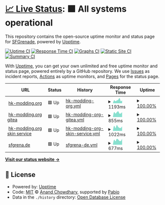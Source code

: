 # [📈 Live Status](https://SFGrenade.github.io/upptime): <!--live status--> **🟩 All systems operational**

This repository contains the open-source uptime monitor and status page for [SFGrenade](https://sfgrena.de/), powered by [Upptime](https://github.com/upptime/upptime).

[![Uptime CI](https://github.com/SFGrenade/upptime/workflows/Uptime%20CI/badge.svg)](https://github.com/SFGrenade/upptime/actions?query=workflow%3A%22Uptime+CI%22)
[![Response Time CI](https://github.com/SFGrenade/upptime/workflows/Response%20Time%20CI/badge.svg)](https://github.com/SFGrenade/upptime/actions?query=workflow%3A%22Response+Time+CI%22)
[![Graphs CI](https://github.com/SFGrenade/upptime/workflows/Graphs%20CI/badge.svg)](https://github.com/SFGrenade/upptime/actions?query=workflow%3A%22Graphs+CI%22)
[![Static Site CI](https://github.com/SFGrenade/upptime/workflows/Static%20Site%20CI/badge.svg)](https://github.com/SFGrenade/upptime/actions?query=workflow%3A%22Static+Site+CI%22)
[![Summary CI](https://github.com/SFGrenade/upptime/workflows/Summary%20CI/badge.svg)](https://github.com/SFGrenade/upptime/actions?query=workflow%3A%22Summary+CI%22)

With [Upptime](https://upptime.js.org), you can get your own unlimited and free uptime monitor and status page, powered entirely by a GitHub repository. We use [Issues](https://github.com/SFGrenade/upptime/issues) as incident reports, [Actions](https://github.com/SFGrenade/upptime/actions) as uptime monitors, and [Pages](https://SFGrenade.github.io/upptime) for the status page.

<!--start: status pages-->
<!-- This summary is generated by Upptime (https://github.com/upptime/upptime) -->
<!-- Do not edit this manually, your changes will be overwritten -->
<!-- prettier-ignore -->
| URL | Status | History | Response Time | Uptime |
| --- | ------ | ------- | ------------- | ------ |
| <img alt="" src="https://icons.duckduckgo.com/ip3/hk-modding.org.ico" height="13"> [hk-modding.org](https://hk-modding.org) | 🟩 Up | [hk-modding-org.yml](https://github.com/SFGrenade/upptime/commits/HEAD/history/hk-modding-org.yml) | <details><summary><img alt="Response time graph" src="./graphs/hk-modding-org/response-time-week.png" height="20"> 1193ms</summary><br><a href="https://SFGrenade.github.io/upptime/history/hk-modding-org"><img alt="Response time 1073" src="https://img.shields.io/endpoint?url=https%3A%2F%2Fraw.githubusercontent.com%2FSFGrenade%2Fupptime%2FHEAD%2Fapi%2Fhk-modding-org%2Fresponse-time.json"></a><br><a href="https://SFGrenade.github.io/upptime/history/hk-modding-org"><img alt="24-hour response time 1106" src="https://img.shields.io/endpoint?url=https%3A%2F%2Fraw.githubusercontent.com%2FSFGrenade%2Fupptime%2FHEAD%2Fapi%2Fhk-modding-org%2Fresponse-time-day.json"></a><br><a href="https://SFGrenade.github.io/upptime/history/hk-modding-org"><img alt="7-day response time 1193" src="https://img.shields.io/endpoint?url=https%3A%2F%2Fraw.githubusercontent.com%2FSFGrenade%2Fupptime%2FHEAD%2Fapi%2Fhk-modding-org%2Fresponse-time-week.json"></a><br><a href="https://SFGrenade.github.io/upptime/history/hk-modding-org"><img alt="30-day response time 1256" src="https://img.shields.io/endpoint?url=https%3A%2F%2Fraw.githubusercontent.com%2FSFGrenade%2Fupptime%2FHEAD%2Fapi%2Fhk-modding-org%2Fresponse-time-month.json"></a><br><a href="https://SFGrenade.github.io/upptime/history/hk-modding-org"><img alt="1-year response time 1073" src="https://img.shields.io/endpoint?url=https%3A%2F%2Fraw.githubusercontent.com%2FSFGrenade%2Fupptime%2FHEAD%2Fapi%2Fhk-modding-org%2Fresponse-time-year.json"></a></details> | <details><summary><a href="https://SFGrenade.github.io/upptime/history/hk-modding-org">100.00%</a></summary><a href="https://SFGrenade.github.io/upptime/history/hk-modding-org"><img alt="All-time uptime 99.99%" src="https://img.shields.io/endpoint?url=https%3A%2F%2Fraw.githubusercontent.com%2FSFGrenade%2Fupptime%2FHEAD%2Fapi%2Fhk-modding-org%2Fuptime.json"></a><br><a href="https://SFGrenade.github.io/upptime/history/hk-modding-org"><img alt="24-hour uptime 100.00%" src="https://img.shields.io/endpoint?url=https%3A%2F%2Fraw.githubusercontent.com%2FSFGrenade%2Fupptime%2FHEAD%2Fapi%2Fhk-modding-org%2Fuptime-day.json"></a><br><a href="https://SFGrenade.github.io/upptime/history/hk-modding-org"><img alt="7-day uptime 100.00%" src="https://img.shields.io/endpoint?url=https%3A%2F%2Fraw.githubusercontent.com%2FSFGrenade%2Fupptime%2FHEAD%2Fapi%2Fhk-modding-org%2Fuptime-week.json"></a><br><a href="https://SFGrenade.github.io/upptime/history/hk-modding-org"><img alt="30-day uptime 99.94%" src="https://img.shields.io/endpoint?url=https%3A%2F%2Fraw.githubusercontent.com%2FSFGrenade%2Fupptime%2FHEAD%2Fapi%2Fhk-modding-org%2Fuptime-month.json"></a><br><a href="https://SFGrenade.github.io/upptime/history/hk-modding-org"><img alt="1-year uptime 99.99%" src="https://img.shields.io/endpoint?url=https%3A%2F%2Fraw.githubusercontent.com%2FSFGrenade%2Fupptime%2FHEAD%2Fapi%2Fhk-modding-org%2Fuptime-year.json"></a></details>
| <img alt="" src="https://icons.duckduckgo.com/ip3/git.hk-modding.org.ico" height="13"> [hk-modding.org gitea](https://git.hk-modding.org) | 🟩 Up | [hk-modding-org-gitea.yml](https://github.com/SFGrenade/upptime/commits/HEAD/history/hk-modding-org-gitea.yml) | <details><summary><img alt="Response time graph" src="./graphs/hk-modding-org-gitea/response-time-week.png" height="20"> 855ms</summary><br><a href="https://SFGrenade.github.io/upptime/history/hk-modding-org-gitea"><img alt="Response time 891" src="https://img.shields.io/endpoint?url=https%3A%2F%2Fraw.githubusercontent.com%2FSFGrenade%2Fupptime%2FHEAD%2Fapi%2Fhk-modding-org-gitea%2Fresponse-time.json"></a><br><a href="https://SFGrenade.github.io/upptime/history/hk-modding-org-gitea"><img alt="24-hour response time 929" src="https://img.shields.io/endpoint?url=https%3A%2F%2Fraw.githubusercontent.com%2FSFGrenade%2Fupptime%2FHEAD%2Fapi%2Fhk-modding-org-gitea%2Fresponse-time-day.json"></a><br><a href="https://SFGrenade.github.io/upptime/history/hk-modding-org-gitea"><img alt="7-day response time 855" src="https://img.shields.io/endpoint?url=https%3A%2F%2Fraw.githubusercontent.com%2FSFGrenade%2Fupptime%2FHEAD%2Fapi%2Fhk-modding-org-gitea%2Fresponse-time-week.json"></a><br><a href="https://SFGrenade.github.io/upptime/history/hk-modding-org-gitea"><img alt="30-day response time 1127" src="https://img.shields.io/endpoint?url=https%3A%2F%2Fraw.githubusercontent.com%2FSFGrenade%2Fupptime%2FHEAD%2Fapi%2Fhk-modding-org-gitea%2Fresponse-time-month.json"></a><br><a href="https://SFGrenade.github.io/upptime/history/hk-modding-org-gitea"><img alt="1-year response time 891" src="https://img.shields.io/endpoint?url=https%3A%2F%2Fraw.githubusercontent.com%2FSFGrenade%2Fupptime%2FHEAD%2Fapi%2Fhk-modding-org-gitea%2Fresponse-time-year.json"></a></details> | <details><summary><a href="https://SFGrenade.github.io/upptime/history/hk-modding-org-gitea">100.00%</a></summary><a href="https://SFGrenade.github.io/upptime/history/hk-modding-org-gitea"><img alt="All-time uptime 99.97%" src="https://img.shields.io/endpoint?url=https%3A%2F%2Fraw.githubusercontent.com%2FSFGrenade%2Fupptime%2FHEAD%2Fapi%2Fhk-modding-org-gitea%2Fuptime.json"></a><br><a href="https://SFGrenade.github.io/upptime/history/hk-modding-org-gitea"><img alt="24-hour uptime 100.00%" src="https://img.shields.io/endpoint?url=https%3A%2F%2Fraw.githubusercontent.com%2FSFGrenade%2Fupptime%2FHEAD%2Fapi%2Fhk-modding-org-gitea%2Fuptime-day.json"></a><br><a href="https://SFGrenade.github.io/upptime/history/hk-modding-org-gitea"><img alt="7-day uptime 100.00%" src="https://img.shields.io/endpoint?url=https%3A%2F%2Fraw.githubusercontent.com%2FSFGrenade%2Fupptime%2FHEAD%2Fapi%2Fhk-modding-org-gitea%2Fuptime-week.json"></a><br><a href="https://SFGrenade.github.io/upptime/history/hk-modding-org-gitea"><img alt="30-day uptime 99.94%" src="https://img.shields.io/endpoint?url=https%3A%2F%2Fraw.githubusercontent.com%2FSFGrenade%2Fupptime%2FHEAD%2Fapi%2Fhk-modding-org-gitea%2Fuptime-month.json"></a><br><a href="https://SFGrenade.github.io/upptime/history/hk-modding-org-gitea"><img alt="1-year uptime 99.97%" src="https://img.shields.io/endpoint?url=https%3A%2F%2Fraw.githubusercontent.com%2FSFGrenade%2Fupptime%2FHEAD%2Fapi%2Fhk-modding-org-gitea%2Fuptime-year.json"></a></details>
| <img alt="" src="https://icons.duckduckgo.com/ip3/skins.hk-modding.org.ico" height="13"> [hk-modding.org skin service](https://skins.hk-modding.org) | 🟩 Up | [hk-modding-org-skin-service.yml](https://github.com/SFGrenade/upptime/commits/HEAD/history/hk-modding-org-skin-service.yml) | <details><summary><img alt="Response time graph" src="./graphs/hk-modding-org-skin-service/response-time-week.png" height="20"> 1022ms</summary><br><a href="https://SFGrenade.github.io/upptime/history/hk-modding-org-skin-service"><img alt="Response time 1301" src="https://img.shields.io/endpoint?url=https%3A%2F%2Fraw.githubusercontent.com%2FSFGrenade%2Fupptime%2FHEAD%2Fapi%2Fhk-modding-org-skin-service%2Fresponse-time.json"></a><br><a href="https://SFGrenade.github.io/upptime/history/hk-modding-org-skin-service"><img alt="24-hour response time 1138" src="https://img.shields.io/endpoint?url=https%3A%2F%2Fraw.githubusercontent.com%2FSFGrenade%2Fupptime%2FHEAD%2Fapi%2Fhk-modding-org-skin-service%2Fresponse-time-day.json"></a><br><a href="https://SFGrenade.github.io/upptime/history/hk-modding-org-skin-service"><img alt="7-day response time 1022" src="https://img.shields.io/endpoint?url=https%3A%2F%2Fraw.githubusercontent.com%2FSFGrenade%2Fupptime%2FHEAD%2Fapi%2Fhk-modding-org-skin-service%2Fresponse-time-week.json"></a><br><a href="https://SFGrenade.github.io/upptime/history/hk-modding-org-skin-service"><img alt="30-day response time 1064" src="https://img.shields.io/endpoint?url=https%3A%2F%2Fraw.githubusercontent.com%2FSFGrenade%2Fupptime%2FHEAD%2Fapi%2Fhk-modding-org-skin-service%2Fresponse-time-month.json"></a><br><a href="https://SFGrenade.github.io/upptime/history/hk-modding-org-skin-service"><img alt="1-year response time 1301" src="https://img.shields.io/endpoint?url=https%3A%2F%2Fraw.githubusercontent.com%2FSFGrenade%2Fupptime%2FHEAD%2Fapi%2Fhk-modding-org-skin-service%2Fresponse-time-year.json"></a></details> | <details><summary><a href="https://SFGrenade.github.io/upptime/history/hk-modding-org-skin-service">100.00%</a></summary><a href="https://SFGrenade.github.io/upptime/history/hk-modding-org-skin-service"><img alt="All-time uptime 99.95%" src="https://img.shields.io/endpoint?url=https%3A%2F%2Fraw.githubusercontent.com%2FSFGrenade%2Fupptime%2FHEAD%2Fapi%2Fhk-modding-org-skin-service%2Fuptime.json"></a><br><a href="https://SFGrenade.github.io/upptime/history/hk-modding-org-skin-service"><img alt="24-hour uptime 100.00%" src="https://img.shields.io/endpoint?url=https%3A%2F%2Fraw.githubusercontent.com%2FSFGrenade%2Fupptime%2FHEAD%2Fapi%2Fhk-modding-org-skin-service%2Fuptime-day.json"></a><br><a href="https://SFGrenade.github.io/upptime/history/hk-modding-org-skin-service"><img alt="7-day uptime 100.00%" src="https://img.shields.io/endpoint?url=https%3A%2F%2Fraw.githubusercontent.com%2FSFGrenade%2Fupptime%2FHEAD%2Fapi%2Fhk-modding-org-skin-service%2Fuptime-week.json"></a><br><a href="https://SFGrenade.github.io/upptime/history/hk-modding-org-skin-service"><img alt="30-day uptime 100.00%" src="https://img.shields.io/endpoint?url=https%3A%2F%2Fraw.githubusercontent.com%2FSFGrenade%2Fupptime%2FHEAD%2Fapi%2Fhk-modding-org-skin-service%2Fuptime-month.json"></a><br><a href="https://SFGrenade.github.io/upptime/history/hk-modding-org-skin-service"><img alt="1-year uptime 99.95%" src="https://img.shields.io/endpoint?url=https%3A%2F%2Fraw.githubusercontent.com%2FSFGrenade%2Fupptime%2FHEAD%2Fapi%2Fhk-modding-org-skin-service%2Fuptime-year.json"></a></details>
| <img alt="" src="https://icons.duckduckgo.com/ip3/sfgrena.de.ico" height="13"> [sfgrena.de](https://sfgrena.de) | 🟩 Up | [sfgrena-de.yml](https://github.com/SFGrenade/upptime/commits/HEAD/history/sfgrena-de.yml) | <details><summary><img alt="Response time graph" src="./graphs/sfgrena-de/response-time-week.png" height="20"> 677ms</summary><br><a href="https://SFGrenade.github.io/upptime/history/sfgrena-de"><img alt="Response time 720" src="https://img.shields.io/endpoint?url=https%3A%2F%2Fraw.githubusercontent.com%2FSFGrenade%2Fupptime%2FHEAD%2Fapi%2Fsfgrena-de%2Fresponse-time.json"></a><br><a href="https://SFGrenade.github.io/upptime/history/sfgrena-de"><img alt="24-hour response time 834" src="https://img.shields.io/endpoint?url=https%3A%2F%2Fraw.githubusercontent.com%2FSFGrenade%2Fupptime%2FHEAD%2Fapi%2Fsfgrena-de%2Fresponse-time-day.json"></a><br><a href="https://SFGrenade.github.io/upptime/history/sfgrena-de"><img alt="7-day response time 677" src="https://img.shields.io/endpoint?url=https%3A%2F%2Fraw.githubusercontent.com%2FSFGrenade%2Fupptime%2FHEAD%2Fapi%2Fsfgrena-de%2Fresponse-time-week.json"></a><br><a href="https://SFGrenade.github.io/upptime/history/sfgrena-de"><img alt="30-day response time 697" src="https://img.shields.io/endpoint?url=https%3A%2F%2Fraw.githubusercontent.com%2FSFGrenade%2Fupptime%2FHEAD%2Fapi%2Fsfgrena-de%2Fresponse-time-month.json"></a><br><a href="https://SFGrenade.github.io/upptime/history/sfgrena-de"><img alt="1-year response time 720" src="https://img.shields.io/endpoint?url=https%3A%2F%2Fraw.githubusercontent.com%2FSFGrenade%2Fupptime%2FHEAD%2Fapi%2Fsfgrena-de%2Fresponse-time-year.json"></a></details> | <details><summary><a href="https://SFGrenade.github.io/upptime/history/sfgrena-de">100.00%</a></summary><a href="https://SFGrenade.github.io/upptime/history/sfgrena-de"><img alt="All-time uptime 100.00%" src="https://img.shields.io/endpoint?url=https%3A%2F%2Fraw.githubusercontent.com%2FSFGrenade%2Fupptime%2FHEAD%2Fapi%2Fsfgrena-de%2Fuptime.json"></a><br><a href="https://SFGrenade.github.io/upptime/history/sfgrena-de"><img alt="24-hour uptime 100.00%" src="https://img.shields.io/endpoint?url=https%3A%2F%2Fraw.githubusercontent.com%2FSFGrenade%2Fupptime%2FHEAD%2Fapi%2Fsfgrena-de%2Fuptime-day.json"></a><br><a href="https://SFGrenade.github.io/upptime/history/sfgrena-de"><img alt="7-day uptime 100.00%" src="https://img.shields.io/endpoint?url=https%3A%2F%2Fraw.githubusercontent.com%2FSFGrenade%2Fupptime%2FHEAD%2Fapi%2Fsfgrena-de%2Fuptime-week.json"></a><br><a href="https://SFGrenade.github.io/upptime/history/sfgrena-de"><img alt="30-day uptime 100.00%" src="https://img.shields.io/endpoint?url=https%3A%2F%2Fraw.githubusercontent.com%2FSFGrenade%2Fupptime%2FHEAD%2Fapi%2Fsfgrena-de%2Fuptime-month.json"></a><br><a href="https://SFGrenade.github.io/upptime/history/sfgrena-de"><img alt="1-year uptime 100.00%" src="https://img.shields.io/endpoint?url=https%3A%2F%2Fraw.githubusercontent.com%2FSFGrenade%2Fupptime%2FHEAD%2Fapi%2Fsfgrena-de%2Fuptime-year.json"></a></details>

<!--end: status pages-->

[**Visit our status website →**](https://SFGrenade.github.io/upptime)

## 📄 License

- Powered by: [Upptime](https://github.com/upptime/upptime)
- Code: [MIT](./LICENSE) © [Anand Chowdhary](https://anandchowdhary.com), supported by [Pabio](https://pabio.com)
- Data in the `./history` directory: [Open Database License](https://opendatacommons.org/licenses/odbl/1-0/)

